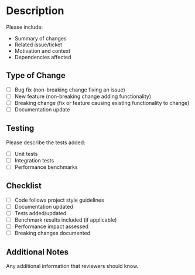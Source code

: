 # Description

Please include:
- Summary of changes
- Related issue/ticket
- Motivation and context
- Dependencies affected

## Type of Change

- [ ] Bug fix (non-breaking change fixing an issue)
- [ ] New feature (non-breaking change adding functionality)
- [ ] Breaking change (fix or feature causing existing functionality to change)
- [ ] Documentation update

## Testing

Please describe the tests added:
- [ ] Unit tests
- [ ] Integration tests
- [ ] Performance benchmarks

## Checklist

- [ ] Code follows project style guidelines
- [ ] Documentation updated
- [ ] Tests added/updated
- [ ] Benchmark results included (if applicable)
- [ ] Performance impact assessed
- [ ] Breaking changes documented

## Additional Notes

Any additional information that reviewers should know.
